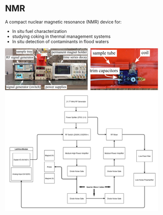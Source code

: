 # NMR

A compact nuclear magnetic resonance (NMR) device for: 
* In situ fuel characterization 
* studying coking in thermal management systems
* In situ detection of contaminants in flood waters


![Image of NMR](images/NMR_setup_V1.jpg)
![Image of NMR](images/NMR_schematic_V1.png)




























